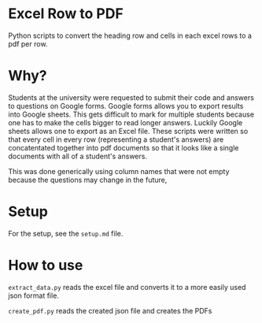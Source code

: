 # Excel Row to PDF
Python scripts to convert the heading row and cells in each excel rows to a pdf per row. 

# Why?
Students at the university were requested to submit their code and answers to questions on Google forms. Google forms allows you to export 
results into Google sheets. This gets difficult to mark for multiple students because one has to make the cells bigger to read longer
answers. Luckily Google sheets allows one to export as an Excel file. These scripts were written so that every cell in every row (representing a student's answers) are concatentated together into pdf documents so that it looks like a single documents with all of a student's answers. 

This was done generically using column names that were not empty because the questions may change in the future,

# Setup
For the setup, see the `setup.md` file.

# How to use
`extract_data.py` reads the excel file and converts it to a more easily used json format file. 

`create_pdf.py` reads the created json file and creates the PDFs 
